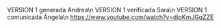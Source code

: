 VERSION 1 generada Andrea\n
VERSION 1 verificada Sara\n
VERSION 1 comunicada Ángela\n
https://www.youtube.com/watch?v=dipKmJGqZZE
